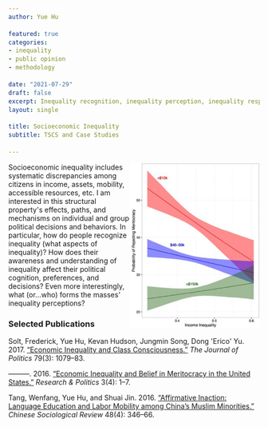 ```yaml
---
author: Yue Hu

featured: true
categories:
- inequality
- public opinion
- methodology

date: "2021-07-29"
draft: false
excerpt: Inequality recognition, inequality perception, inequality response
layout: single

title: Socioeconomic Inequality
subtitle: TSCS and Case Studies

---
```


<img src="featured-hex.png" width = "260" height = "330" align="right" />

Socioeconomic inequality includes systematic discrepancies among citizens in income, assets, mobility, accessible resources, etc.
I am interested in this structural property's effects, paths, and mechanisms on individual and group political decisions and behaviors.
In particular, how do people recognize inequality (what aspects of inequality)? 
How does their awareness and understanding of inequality affect their political cognition, preferences, and decisions? 
Even more interestingly, what (or...who) forms the masses' inequality perceptions?

### Selected Publications

Solt, Frederick, Yue Hu, Kevan Hudson, Jungmin Song, Dong 'Erico' Yu. 2017. [“Economic Inequality and Class Consciousness.”](https://www.journals.uchicago.edu/doi/abs/10.1086/690971) *The Journal of Politics* 79(3): 1079–83.

———. 2016. [“Economic Inequality and Belief in Meritocracy in the United States.”](https://journals.sagepub.com/doi/full/10.1177/2053168016672101) *Research & Politics* 3(4): 1–7.

Tang, Wenfang, Yue Hu, and Shuai Jin. 2016. [“Affirmative Inaction: Language Education and Labor Mobility among China’s Muslim Minorities.”](https://www.tandfonline.com/doi/abs/10.1080/21620555.2016.1202753) *Chinese Sociological Review* 48(4): 346–66.


